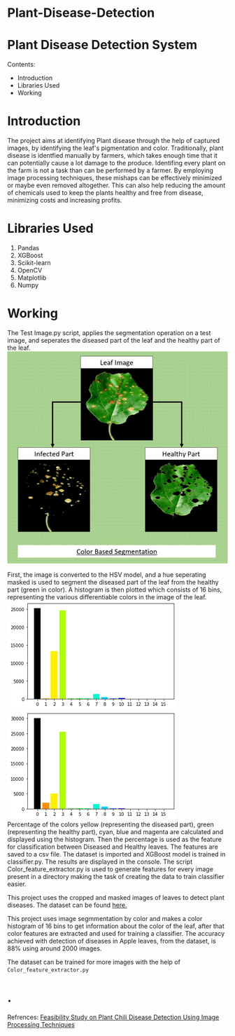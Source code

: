 # Plant-Disease-Detection



Plant Disease Detection System
=====================================

Contents:
- Introduction
- Libraries Used
- Working

Introduction
=====================================

The project aims at identifying Plant disease through the help of captured images,
by identifying the leaf's pigmentation and color. Traditionally, plant disease is
identfied manually by farmers, which takes enough time that it can potentially cause
a lot damage to the produce. Identifing every plant on the farm is not a task than can be 
performed by a farmer. By employing image processing techniques, these mishaps
can be effectively minimized or maybe even removed altogether. This can also help 
reducing the amount of chemicals used to keep the plants healthy and free from disease,
minimizing costs and increasing profits.


Libraries Used
======================================
1. Pandas
2. XGBoost
3. Scikit-learn
4. OpenCV
5. Matplotlib
6. Numpy


Working
=======================================

The Test Image.py script, applies the segmentation operation on a test image, and seperates the diseased
part of the leaf and the healthy part of the leaf. <br /> 
![](https://github.com/rrishabh23/Plant-Disease-Detection/blob/master/Docs/seg.jpg) <br /> 

First, the image is converted to the HSV model, and 
a hue seperating masked is used to segment the diseased part of the leaf from the healthy part (green in
color). A histogram is then plotted which consists of 16 bins, representing the various differentiable
colors in the image of the leaf. <br /> 
![Histogram for a Healthy Leaf](https://github.com/rrishabh23/Plant-Disease-Detection/blob/master/Docs/Apple%20Healthy.png) <br /> 
![Histogram for a Healthy Leaf](https://github.com/rrishabh23/Plant-Disease-Detection/blob/master/Docs/Apple%20Infected.png) <br /> 
Percentage of the colors yellow (representing the diseased part), green
(representing the healthy part), cyan, blue and magenta are calculated and displayed using the histogram.
Then the percentage is used as the feature for classification between Diseased and Healthy leaves. The features
are saved to a csv file. The dataset is imported and XGBoost model is trained in classifier.py. The results are 
displayed in the console. 
The script Color_feature_extractor.py is used to generate features for every image present in a directory making 
the task of creating the data to train classifier easier.



This project uses the cropped and masked images of leaves to detect plant diseases. The dataset can be found [here.](https://github.com/johri002/Automatic-leaf-infection-identifier/tree/master/Image%20Dataset)

This project uses image segmmentation by color and makes a color histogram of 16 bins to get information about the color of the leaf, after that color features are extracted and used for training a classifier. The accuracy achieved with detection of diseases in Apple leaves, from the dataset, is 88% using around 2000 images.

The dataset can be trained for more images with the help of ```Color_feature_extractor.py```



.
===========================================



Refrences: 
[Feasibility Study on Plant Chili Disease Detection Using Image Processing Techniques](https://ieeexplore.ieee.org/document/6169716)
